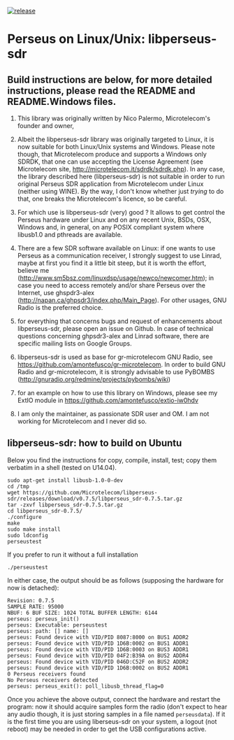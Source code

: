 [![release](https://github-basic-badges.herokuapp.com/release/Microtelecom/libperseus-sdr.svg)](https://github.com/Microtelecom/libperseus-sdr/releases/latest)

# Perseus on Linux/Unix: libperseus-sdr

## Build instructions are below, for more detailed instructions, please read the README and README.Windows files.

1. This library was originally written by Nico Palermo, Microtelecom's founder and owner,

2. Albeit the libperseus-sdr library was originally targeted to Linux, it is now suitable for both Linux/Unix systems and Windows.
Please note though, that Microtelecom produce and supports a Windows only SDRDK, that one can use
accepting the License Agreement (see Microtelecom site, http://microtelecom.it/sdrdk/sdrdk.php).
In any case, the library described here (libperseus-sdr) is not suitable in order to run original Perseus SDR application from Microtelecom under Linux (neither using WINE).
By the way, I don't know whether just *trying* to do that, one breaks the Microtelecom's licence, so be careful.

3. For which use is libperseus-sdr (very) good ?
It allows to get control the Perseus hardware under Linux and on any recent Unix, BSDs, OSX, Windows and, in general, on any POSIX compliant system where libusb1.0 and pthreads are available.

4. There are a few SDR software available on Linux: if one wants to use Perseus as a communication receiver,
I strongly suggest to use Linrad, maybe at first you find it a little bit steep,
but it is worth the effort, believe me (http://www.sm5bsz.com/linuxdsp/usage/newco/newcomer.htm);
in case you need to access remotely and/or share Perseus over the Internet,
use ghspdr3-alex (http://napan.ca/ghpsdr3/index.php/Main_Page).
For other usages, GNU Radio is the preferred choice.

5. for everything that concerns bugs and request of enhancements about libperseus-sdr,
please open an issue on Github.
In case of technical questions concerning ghpsdr3-alex and Linrad software,
there are specific mailing lists on Google Groups.

6. libperseus-sdr is used as base for gr-microtelecom GNU Radio, see https://github.com/amontefusco/gr-microtelecom.
In order to build GNU Radio and gr-microtelecom, it is strongly advisable to use PyBOMBS
(http://gnuradio.org/redmine/projects/pybombs/wiki)

7. for an example on how to use this library on Windows, please see my ExtIO module in https://github.com/amontefusco/extio-iw0hdv

8. I am only the maintainer, as passionate SDR user and OM.
I am not working for Microtelecom and I never did so.



## libperseus-sdr: how to build on Ubuntu

Below you find the instructions for copy, compile, install, test; copy them verbatim in a shell (tested on U14.04).

```
sudo apt-get install libusb-1.0-0-dev
cd /tmp
wget https://github.com/Microtelecom/libperseus-sdr/releases/download/v0.7.5/libperseus_sdr-0.7.5.tar.gz
tar -zxvf libperseus_sdr-0.7.5.tar.gz
cd libperseus_sdr-0.7.5/
./configure
make
sudo make install
sudo ldconfig
perseustest
```

If you prefer to run it without a full installation

```
./perseustest
```

In either case, the output should be as follows (supposing the hardware for now is detached):

```
Revision: 0.7.5
SAMPLE RATE: 95000
NBUF: 6 BUF SIZE: 1024 TOTAL BUFFER LENGTH: 6144
perseus: perseus_init()
perseus: Executable: perseustest
perseus: path: [] name: []
perseus: Found device with VID/PID 8087:8000 on BUS1 ADDR2
perseus: Found device with VID/PID 1D6B:0002 on BUS1 ADDR1
perseus: Found device with VID/PID 1D6B:0003 on BUS3 ADDR1
perseus: Found device with VID/PID 04F2:B39A on BUS2 ADDR4
perseus: Found device with VID/PID 046D:C52F on BUS2 ADDR2
perseus: Found device with VID/PID 1D6B:0002 on BUS2 ADDR1
0 Perseus receivers found
No Perseus receivers detected
perseus: perseus_exit(): poll_libusb_thread_flag=0
```

Once you achieve the above output, connect the hardware and restart the program: now it should acquire samples form the radio (don't expect to hear any audio though, it is just storing samples in a file named ```perseusdata```).
If it is the first time you are using liberseus-sdr on your system, a logout (not reboot) may be needed in order to get the USB configurations active.

